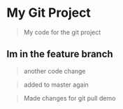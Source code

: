 # My Git Project 

> My code for the git project 
## Im in the feature branch 

> another code change 

> added to master again

> Made changes for git pull demo 
